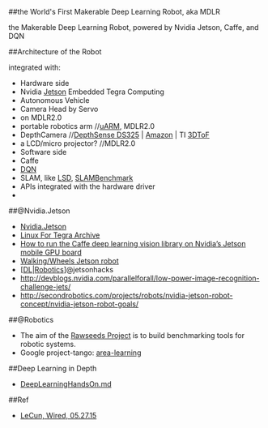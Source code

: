 ##the World's First Makerable Deep Learning Robot, aka MDLR

the Makerable Deep Learning Robot, powered by Nvidia Jetson, Caffe, and DQN

##Architecture of the Robot

integrated with:

* Hardware side
 * Nvidia [Jetson](https://developer.nvidia.com/get-started-jetson) Embedded Tegra Computing
 * Autonomous Vehicle
 * Camera Head by Servo
* on MDLR2.0
 * portable robotics arm //[uARM](https://www.kickstarter.com/projects/ufactory/uarm-put-a-miniature-industrial-robot-arm-on-your/description), MDLR2.0
 * DepthCamera //[DepthSense DS325](http://myzharbot.robot-home.it/blog/software/myzharbot-ros/ros-deptsense_camera_ros/) | [Amazon](http://www.amazon.com/Creative-Gesture-Recognition-Personal-Computers/dp/B00EVWX7CG) | TI [3DToF](http://www.ti.com/ww/en/analog/3dtof/)
 * a LCD/micro projector? //MDLR2.0
* Software side
 * Caffe
 * [DQN](https://gist.github.com/NirViaje/7ca109d2e99d0b16ec43#dqn)
 * SLAM, like [LSD](https://github.com/tum-vision/lsd_slam/issues/53), [SLAMBenchmark](http://wp.doc.ic.ac.uk/lnardi/wp-content/uploads/sites/68/2014/04/2014-12-19_SLAMBenchLaSapienza.pdf)
 * APIs integrated with the hardware driver
* 

##@Nvidia.Jetson

* [Nvidia.Jetson](https://developer.nvidia.com/get-started-jetson)
* [Linux For Tegra Archive](https://developer.nvidia.com/embedded/linux-tegra)
* [How to run the Caffe deep learning vision library on Nvidia’s Jetson mobile GPU board](http://petewarden.com/2014/10/25/how-to-run-the-caffe-deep-learning-vision-library-on-nvidias-jetson-mobile-gpu-board/)
* [Walking/Wheels Jetson robot](http://elinux.org/Jetson_TK1)
* [[DL](http://jetsonhacks.com/category/deep-learning/)|[Robotics](http://jetsonhacks.com/category/robotics/)]@jetsonhacks
* http://devblogs.nvidia.com/parallelforall/low-power-image-recognition-challenge-jets/
* http://secondrobotics.com/projects/robots/nvidia-jetson-robot-concept/nvidia-jetson-robot-goals/

##@Robotics

* The aim of the [Rawseeds Project](http://www.rawseeds.org/home/) is to build benchmarking tools for robotic systems.
* Google project-tango: [area-learning](https://developers.google.com/project-tango/overview/area-learning)

##Deep Learning in Depth

* [DeepLearningHandsOn.md](https://github.com/NirViaje/DeepLearningRobotics/blob/master/DeepLearningHandsOn.md)

##Ref

* [LeCun, Wired, 05.27.15](http://www.wired.com/2015/05/remaking-google-facebook-deep-learning-tackles-robotics/)
